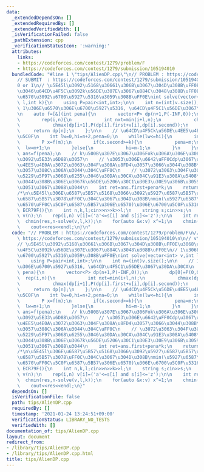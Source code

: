 ```yaml
---
data:
  _extendedDependsOn: []
  _extendedRequiredBy: []
  _extendedVerifiedWith: []
  _isVerificationFailed: false
  _pathExtension: cpp
  _verificationStatusIcon: ':warning:'
  attributes:
    links:
    - https://codeforces.com/contest/1279/problem/F
    - https://codeforces.com/contest/1279/submission/105194010
  bundledCode: "#line 1 \"tips/AlienDP.cpp\"\n// PROBLEM : https://codeforces.com/contest/1279/problem/F\n\
    // SUBMIT  : https://codeforces.com/contest/1279/submission/105194010\n\n// v\u306F\
    0 or 1\n// \u5E45l\u3092\u5168\u30661\u306B\u3067\u304D\u308B\uFF0E\u3068\u3044\
    \u3046\u64CD\u4F5C\u3092k\u56DE\u307E\u3067\u884C\u3048\u308B\uFF0E\n// 1\u306E\
    \u6570\u3092\u6700\u5927\u5316\u3059\u308B\uFF0E\nint solve(vector<int> v,int\
    \ l,int k){\n    using P=pair<int,int>;\n\n    int n=(int)v.size();\n\n    //\
    \ 1\u306E\u6570\u306E\u6700\u5927\u5316, \u64CD\u4F5C1\u56DE\u3067\u30DA\u30CA\
    \n    auto f=[&](int pena){\n        vector<P> dp(n+1,P(-INF,0));\n        dp[0]=P(0,0);\n\
    \        rep(i,n){\n            int nxt=min(i+l,n);\n            chmax(dp[nxt],P(dp[i].first+(nxt-i)-pena,dp[i].second+1));\n\
    \            chmax(dp[i+1],P(dp[i].first+v[i],dp[i].second));\n        }\n   \
    \     return dp[n];\n    };\n\n    // \u64CD\u4F5Ck\u56DE\u4EE5\u4E0A\uFF0C\u6700\
    \u5C0F\n    int lw=0,hi=n+2,pena=0;\n    while(lw<=hi){\n        int m=(lw+hi)/2;\n\
    \        P x=f(m);\n        if(x.second>=k){\n            pena=m;\n          \
    \  lw=m+1;\n        }else{\n            hi=m-1;\n        }\n    }\n\n    auto\
    \ ans=f(pena);\n    // k\u500B\u307E\u3067\u306Fok\u306A\u306E\u3067\u30DA\u30CA\
    \u3092\u5E33\u6D88\u3057\n    // \u3053\u306E\u6642\uFF0Cdp\u3067\u306Fk\u56DE\
    \u4EE5\u4E0A\u3072\u3063\u304F\u308A\u8FD4\u3057\u3066\u3044\u308B\u304B\u3082\
    \u3057\u308C\u306A\u3044\u304C\uFF0C\n    // \u3072\u3063\u304F\u308A\u8FD4\u3059\
    \u5229\u5F97\u3068\u6255\u3046\u30DA\u30CA\u304C\u91E3\u308A\u5408\u3063\u3066\
    \u3044\u308B\u306E\u3067k\u56DE\u5206\u30C1\u30E3\u30E9\u306B\u3059\u308B\u3060\
    \u3051\u3067\u3088\u3044\n    int ret=ans.first+pena*k;\n    return ret;\n}\n\n\
    /*\n\u5E45l\u306E\u6587\u5B57\u5168\u3066\u3092\u5927\u6587\u5B57\u3078\uFF0C\u5C0F\
    \u6587\u5B57\u3078\uFF0C\u304C\u3067\u304D\u308B\nmin(\u5927\u6587\u5B57\u306E\
    \u6570\uFF0C\u5C0F\u6587\u5B57\u306E\u6570)\u306E\u6700\u5C0F\u5316\n*/\nvoid\
    \ ECR79F(){\n    int n,k,l;cin>>n>>k>>l;\n    string s;cin>>s;\n    vector<int>\
    \ v(n);\n    rep(i,n) v[i]=('a'<=s[i] and s[i]<='z');\n\n    int res=INF;\n  \
    \  chmin(res,n-solve(v,l,k));\n    for(auto &x:v) x^=1;\n    chmin(res,n-solve(v,l,k));\n\
    \    cout<<res<<endl;\n}\n"
  code: "// PROBLEM : https://codeforces.com/contest/1279/problem/F\n// SUBMIT  :\
    \ https://codeforces.com/contest/1279/submission/105194010\n\n// v\u306F0 or 1\n\
    // \u5E45l\u3092\u5168\u30661\u306B\u3067\u304D\u308B\uFF0E\u3068\u3044\u3046\u64CD\
    \u4F5C\u3092k\u56DE\u307E\u3067\u884C\u3048\u308B\uFF0E\n// 1\u306E\u6570\u3092\
    \u6700\u5927\u5316\u3059\u308B\uFF0E\nint solve(vector<int> v,int l,int k){\n\
    \    using P=pair<int,int>;\n\n    int n=(int)v.size();\n\n    // 1\u306E\u6570\
    \u306E\u6700\u5927\u5316, \u64CD\u4F5C1\u56DE\u3067\u30DA\u30CA\n    auto f=[&](int\
    \ pena){\n        vector<P> dp(n+1,P(-INF,0));\n        dp[0]=P(0,0);\n      \
    \  rep(i,n){\n            int nxt=min(i+l,n);\n            chmax(dp[nxt],P(dp[i].first+(nxt-i)-pena,dp[i].second+1));\n\
    \            chmax(dp[i+1],P(dp[i].first+v[i],dp[i].second));\n        }\n   \
    \     return dp[n];\n    };\n\n    // \u64CD\u4F5Ck\u56DE\u4EE5\u4E0A\uFF0C\u6700\
    \u5C0F\n    int lw=0,hi=n+2,pena=0;\n    while(lw<=hi){\n        int m=(lw+hi)/2;\n\
    \        P x=f(m);\n        if(x.second>=k){\n            pena=m;\n          \
    \  lw=m+1;\n        }else{\n            hi=m-1;\n        }\n    }\n\n    auto\
    \ ans=f(pena);\n    // k\u500B\u307E\u3067\u306Fok\u306A\u306E\u3067\u30DA\u30CA\
    \u3092\u5E33\u6D88\u3057\n    // \u3053\u306E\u6642\uFF0Cdp\u3067\u306Fk\u56DE\
    \u4EE5\u4E0A\u3072\u3063\u304F\u308A\u8FD4\u3057\u3066\u3044\u308B\u304B\u3082\
    \u3057\u308C\u306A\u3044\u304C\uFF0C\n    // \u3072\u3063\u304F\u308A\u8FD4\u3059\
    \u5229\u5F97\u3068\u6255\u3046\u30DA\u30CA\u304C\u91E3\u308A\u5408\u3063\u3066\
    \u3044\u308B\u306E\u3067k\u56DE\u5206\u30C1\u30E3\u30E9\u306B\u3059\u308B\u3060\
    \u3051\u3067\u3088\u3044\n    int ret=ans.first+pena*k;\n    return ret;\n}\n\n\
    /*\n\u5E45l\u306E\u6587\u5B57\u5168\u3066\u3092\u5927\u6587\u5B57\u3078\uFF0C\u5C0F\
    \u6587\u5B57\u3078\uFF0C\u304C\u3067\u304D\u308B\nmin(\u5927\u6587\u5B57\u306E\
    \u6570\uFF0C\u5C0F\u6587\u5B57\u306E\u6570)\u306E\u6700\u5C0F\u5316\n*/\nvoid\
    \ ECR79F(){\n    int n,k,l;cin>>n>>k>>l;\n    string s;cin>>s;\n    vector<int>\
    \ v(n);\n    rep(i,n) v[i]=('a'<=s[i] and s[i]<='z');\n\n    int res=INF;\n  \
    \  chmin(res,n-solve(v,l,k));\n    for(auto &x:v) x^=1;\n    chmin(res,n-solve(v,l,k));\n\
    \    cout<<res<<endl;\n}"
  dependsOn: []
  isVerificationFile: false
  path: tips/AlienDP.cpp
  requiredBy: []
  timestamp: '2021-01-24 13:24:51+09:00'
  verificationStatus: LIBRARY_NO_TESTS
  verifiedWith: []
documentation_of: tips/AlienDP.cpp
layout: document
redirect_from:
- /library/tips/AlienDP.cpp
- /library/tips/AlienDP.cpp.html
title: tips/AlienDP.cpp
---
```

